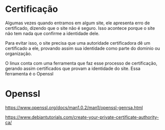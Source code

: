 # Certificação
Algumas vezes quando entramos em algum site, ele apresenta erro de certificado, dizendo que o site não é seguro. 
Isso acontece porque o site não tem nada que confirme a identidade dele.

Para evitar isso, o site precisa que uma autoridade certificadora dê um certificado a ele, provando assim sua identidade como parte do dominio ou organização.

O linux conta com uma ferramenta que faz esse processo de certificação, gerando assim certificados que provam a identidade do site.
Essa ferramenta é o Openssl

# Openssl

https://www.openssl.org/docs/man1.0.2/man1/openssl-genrsa.html

https://www.debiantutorials.com/create-your-private-certificate-authority-ca/
